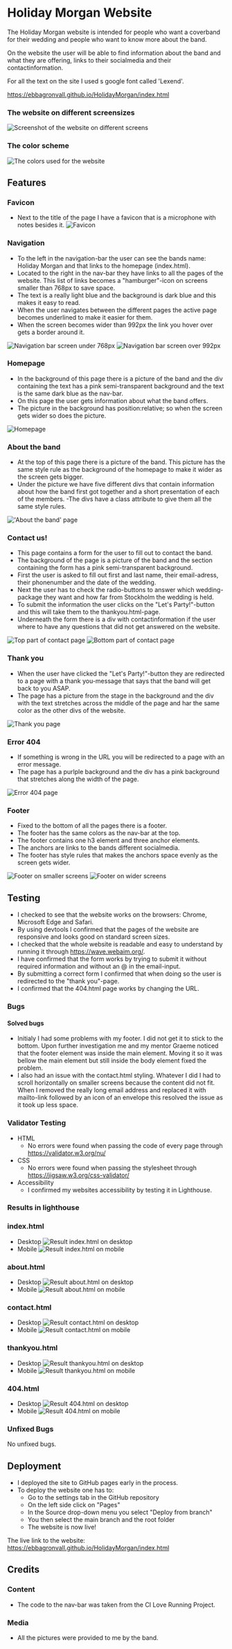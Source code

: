 
# Holiday Morgan Website


The Holiday Morgan website is intended for people who want a coverband for their wedding and people who want to know more about the band.

On the website the user will be able to find information about the band and what they are offering, links to their socialmedia and their contactinformation.

For all the text on the site I used s google font called 'Lexend'.

https://ebbagronvall.github.io/HolidayMorgan/index.html



### The website on different screensizes
![Screenshot of the website on different screens](dokumentation\screenshotresponsive.PNG)
### The color scheme
![The colors used for the website](dokumentation\colorpalett.png)

## Features

### Favicon
- Next to the title of the page I have a favicon that is a microphone with notes besides it.
![Favicon](dokumentation\favicon.PNG)

### Navigation
- To the left in the navigation-bar the user can see the bands name: Holiday Morgan and that links to the homepage (index.html).
- Located to the right in the nav-bar they have links to all the pages of the website. This list of links becomes a "hamburger"-icon on screens smaller than 768px to save space.
- The text is a really light blue and the background is dark blue and this makes it easy to read.
- When the user navigates between the different pages the active page becomes underlined to make it easier for them.
- When the screen becomes wider than 992px the link you hover over gets a border around it.

![Navigation bar screen under 768px](dokumentation\nav-bar-under-768px.PNG)
![Navigation bar screen over 992px](dokumentation\nav-bar-over-992px.PNG)

### Homepage
- In the background of this page there is a picture of the band and the div containing the text has a pink semi-transparent background and the text is the same dark blue as the nav-bar.
- On this page the user gets information about what the band offers.
- The picture in the background has position:relative; so when the screen gets wider so does the picture.

![Homepage](dokumentation\homepage.PNG)

### About the band
- At the top of this page there is a picture of the band. This picture has the same style rule as the background of the homepage to make it wider as the screen gets bigger.
- Under the picture we have five different divs that contain information about how the band first got together and a short presentation of each of the members.
-The divs have a class attribute to give them all the same style rules.

!['About the band' page](dokumentation\about-the-band.PNG)

### Contact us!
- This page contains a form for the user to fill out to contact the band.
- The background of the page is a picture of the band and the section containing the form has a pink semi-transparent background.
- First the user is asked to fill out first and last name, their email-adress, their phonenumber and the date of the wedding.
- Next the user has to check the radio-buttons to answer which wedding-package they want and how far from Stockholm the wedding is held.
- To submit the information the user clicks on the "Let's Party!"-button and this will take them to the thankyou.html-page.
- Underneath the form there is a div with contactinformation if the user where to have any questions that did not get answered on the website.

![Top part of contact page](dokumentation\contactpage-top.PNG)
![Bottom part of contact page](dokumentation\contactpage-bottom.PNG)

### Thank you
- When the user have clicked the "Let's Party!"-button they are redirected to a page with a thank you-message that says that the band will get back to you ASAP.
- The page has a picture from the stage in the background and the div with the text stretches across the middle of the page and har the same color as the other divs of the website.

![Thank you page](dokumentation\thankyou.PNG)


### Error 404
- If something is wrong in the URL you will be redirected to a page with an error message.
- The page has a purlple background and the div has a pink background that stretches along the width of the page.

![Error 404 page](dokumentation\error404.PNG)

### Footer
- Fixed to the bottom of all the pages there is a footer.
- The footer has the same colors as the nav-bar at the top.
- The footer contains one h3 element and three anchor elements.
- The anchors are links to the bands different socialmedia.
- The footer has style rules that makes the anchors space evenly as the screen gets wider.

![Footer on smaller screens](dokumentation\footer-small.PNG)
![Footer on wider screens](dokumentation\footer-wide.PNG)


## Testing

- I checked to see that the website works on the browsers: Chrome, Microsoft Edge and Safari.
- By using devtools I confirmed that the pages of the website are responsive and looks good on standard screen sizes.
- I checked that the whole website is readable and easy to understand by running it through https://wave.webaim.org/.
- I have confirmed that the form works by trying to submit it without required information and without an @ in the email-input.
- By submitting a correct form I confirmed that when doing so the user is redirected to the "thank you"-page.
- I confirmed that the 404.html page works by changing the URL. 

### Bugs
#### Solved bugs 
- Initialy I had some problems with my footer. I did not get it to stick to the bottom. Upon further investigation me and my mentor Graeme noticed that the footer element was inside the main element. Moving it so it was bellow the main element but still inside the body element fixed the problem.
- I also had an issue with the contact.html styling. Whatever I did I had to scroll horizontally on smaller screens because the content did not fit. When I removed the really long email address and replaced it with mailto-link followed by an icon of an envelope this resolved the issue as it took up less space. 

### Validator Testing

- HTML 
  - No errors were found when passing the code of every page through https://validator.w3.org/nu/ 
- CSS
  - No errors were found when passing the stylesheet through https://jigsaw.w3.org/css-validator/ 
- Accessibility 
  - I confirmed my websites accessibility by testing it in Lighthouse.

### Results in lighthouse 
### index.html
- Desktop
![Result index.html on desktop](dokumentation\score-index-desktop.PNG)
- Mobile
![Result index.html on mobile](dokumentation\score-index-mobile.PNG)

### about.html
- Desktop
![Result about.html on desktop](dokumentation\score-about-desktop.PNG)
- Mobile
![Result about.html on mobile](dokumentation\score-about-mobile.PNG)

### contact.html
- Desktop
![Result contact.html on desktop](dokumentation\score-contact-desktop.PNG)
- Mobile 
![Result contact.html on mobile](dokumentation\score-contact-mobile.PNG)

### thankyou.html
- Desktop
![Result thankyou.html on desktop](dokumentation\score-thankyou-desktop.PNG)
- Mobile
![Result thankyou.html on mobile](dokumentation\score-thankyou-mobile.PNG)

### 404.html
- Desktop
![Result 404.html on desktop](dokumentation\score-404-desktop.PNG)
- Mobile
![Result 404.html on mobile](dokumentation\score-404-mobile.PNG)

### Unfixed Bugs
No unfixed bugs.


## Deployment

- I deployed the site to GitHub pages early in the process.
- To deploy the website one has to:
   - Go to the settings tab in the GitHub repository
   - On the left side click on "Pages"
   - In the Source drop-down menu you select "Deploy from branch"
   - You then select the main branch and the root folder
   - The website is now live!

The live link to the website: https://ebbagronvall.github.io/HolidayMorgan/index.html

## Credits 
### Content 
- The code to the nav-bar was taken from the CI Love Running Project.

### Media
- All the pictures were provided to me by the band.
